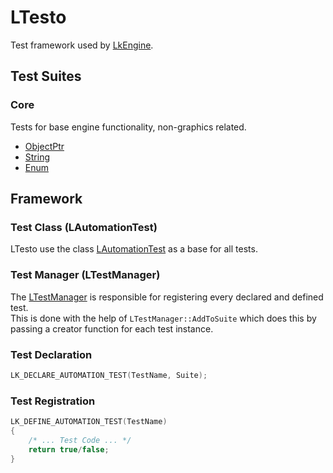 # LTesto

Test framework used by [LkEngine](https://github.com/lukkelele/LkEngine/tree/main).  

## Test Suites

### Core
Tests for base engine functionality, non-graphics related.

* [ObjectPtr](https://github.com/lukkelele/LkEngine/blob/main/LkEngine/Test/Suite/Core/ObjectPtrTests.cpp)
* [String](https://github.com/lukkelele/LkEngine/blob/main/LkEngine/Test/Suite/Core/StringTests.cpp)
* [Enum](https://github.com/lukkelele/LkEngine/blob/main/LkEngine/Test/Suite/Core/EnumTests.cpp)

## Framework

### Test Class (LAutomationTest)
LTesto use the class [LAutomationTest](./Source/LTesto/Core/AutomationTest.h) as a base for all tests.

### Test Manager (LTestManager)
The [LTestManager](./Source/LTesto/Runtime/TestManager.h) is responsible for registering every declared and defined test.  
This is done with the help of `LTestManager::AddToSuite` which does this by passing a creator function for each test instance.

### Test Declaration

```cpp
LK_DECLARE_AUTOMATION_TEST(TestName, Suite);
```

### Test Registration

```cpp
LK_DEFINE_AUTOMATION_TEST(TestName)
{
	/* ... Test Code ... */
	return true/false;
}
```

